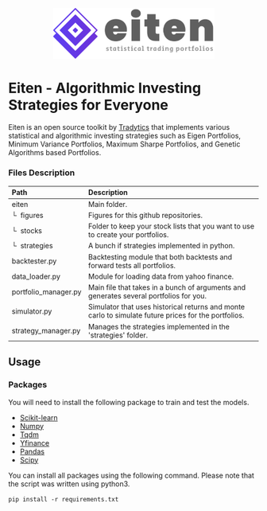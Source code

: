 <p align="center">
  <img width="325" src="figures/normal-512x512.png">
</p>

# Eiten - Algorithmic Investing Strategies for Everyone
Eiten is an open source toolkit by [Tradytics](https://www.tradytics.com/) that implements various statistical and algorithmic investing strategies such as Eigen Portfolios, Minimum Variance Portfolios, Maximum Sharpe Portfolios, and Genetic Algorithms based Portfolios.

### Files Description
| Path | Description
| :--- | :----------
| eiten | Main folder.
| &boxur;&nbsp; figures | Figures for this github repositories.
| &boxur;&nbsp; stocks | Folder to keep your stock lists that you want to use to create your portfolios.
| &boxur;&nbsp; strategies | A bunch if strategies implemented in python.
| backtester.py | Backtesting module that both backtests and forward tests all portfolios.
| data_loader.py | Module for loading data from yahoo finance.
| portfolio_manager.py | Main file that takes in a bunch of arguments and generates several portfolios for you.
| simulator.py | Simulator that uses historical returns and monte carlo to simulate future prices for the portfolios.
| strategy_manager.py | Manages the strategies implemented in the 'strategies' folder.

## Usage
### Packages
You will need to install the following package to train and test the models.
- [Scikit-learn](https://scikit-learn.org/)
- [Numpy](https://numpy.org/)
- [Tqdm](https://github.com/tqdm/tqdm)
- [Yfinance](https://github.com/ranaroussi/yfinance)
- [Pandas](https://pandas.pydata.org/)
- [Scipy](https://www.scipy.org/install.html)

You can install all packages using the following command. Please note that the script was written using python3.

```
pip install -r requirements.txt
```